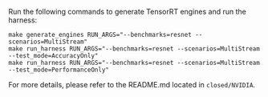 Run the following commands to generate TensorRT engines and run the harness:

```
make generate_engines RUN_ARGS="--benchmarks=resnet --scenarios=MultiStream"
make run_harness RUN_ARGS="--benchmarks=resnet --scenarios=MultiStream --test_mode=AccuracyOnly"
make run_harness RUN_ARGS="--benchmarks=resnet --scenarios=MultiStream --test_mode=PerformanceOnly"
```

For more details, please refer to the README.md located in `closed/NVIDIA`.
